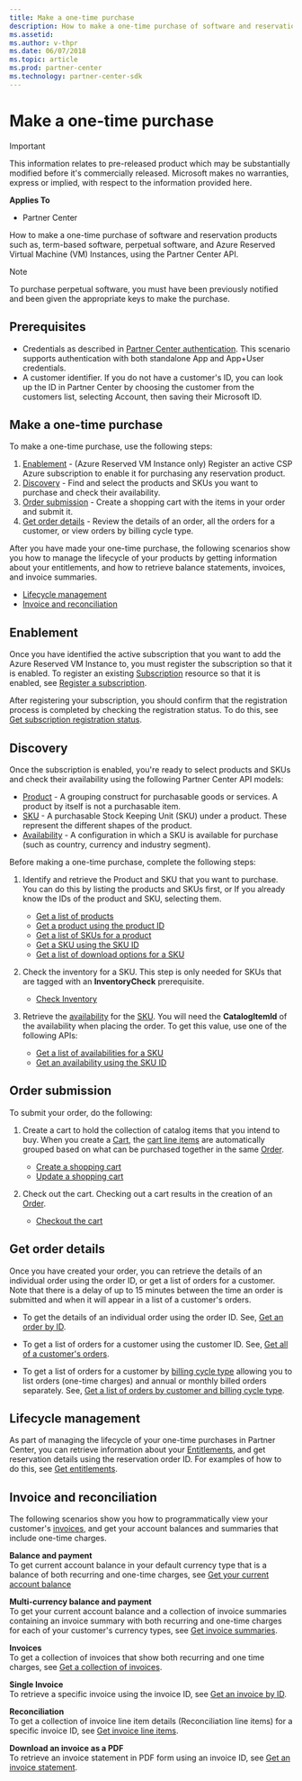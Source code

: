 ```yaml
---
title: Make a one-time purchase
description: How to make a one-time purchase of software and reservation products such as, term-based software, perpetual software, and Azure Reserved Virtual Machine (VM) Instances, using the Partner Center API.
ms.assetid: 
ms.author: v-thpr
ms.date: 06/07/2018
ms.topic: article
ms.prod: partner-center
ms.technology: partner-center-sdk
---
```


# Make a one-time purchase

>[!IMPORTANT]   
>This information relates to pre-released product which may be substantially modified before it's commercially released. Microsoft makes no warranties, express or implied, with respect to the information provided here. 

**Applies To**

-   Partner Center

How to make a one-time purchase of software and reservation products such as, term-based software, perpetual software, and Azure Reserved Virtual Machine (VM) Instances, using the Partner Center API.   

>[!NOTE]
>To purchase perpetual software, you must have been previously notified and been given the appropriate keys to make the purchase.   

## <span id="Prerequisites"></span><span id="prerequisites"></span><span id="PREREQUISITES"></span>Prerequisites


-   Credentials as described in [Partner Center authentication](partner-center-authentication.md). This scenario supports authentication with both standalone App and App+User credentials.
-   A customer identifier. If you do not have a customer's ID, you can look up the ID in Partner Center by choosing the customer from the customers list, selecting Account, then saving their Microsoft ID.

## <span id="Make_a_one_time_purchase"></span><span id="make_a_one_time_purchase"></span><span id="MAKE_A_ONE_TIME_PURCHASE"></span>Make a one-time purchase   

To make a one-time purchase, use the following steps:    

1.  [Enablement](#enablement) - (Azure Reserved VM Instance only) Register an active CSP Azure subscription to enable it for purchasing any reservation product. 
2.  [Discovery](#discovery) - Find and select the products and SKUs you want to purchase and check their availability. 
3.  [Order submission](#order_submission) - Create a shopping cart with the items in your order and submit it. 
4.  [Get order details](#get_order_details) - Review the details of an order, all the orders for a customer, or view orders by billing cycle type. 

After you have made your one-time purchase, the following scenarios show you how to manage the lifecycle of your products by getting information about your entitlements, and how to retrieve balance statements, invoices, and invoice summaries. 
-   [Lifecycle management](#lifecycle_management)
-   [Invoice and reconciliation](#invoice_and_reconciliation)

## <span id="Enablement"></span><span id="enablement"></span><span id="ENABLEMENT"></span>Enablement



Once you have identified the active subscription that you want to add the Azure Reserved VM Instance to, you must register the subscription so that it is enabled. To register an existing [Subscription](subscriptions.md) resource so that it is enabled, see [Register a subscription](register-a-subscription.md).

After registering your subscription, you should confirm that the registration process is completed by checking the registration status. To do this, see [Get subscription registration status](get-subscription-registration-status.md).

## <span id="Discovery"></span><span id="discovery"></span><span id="DISCOVERY"></span>Discovery



Once the subscription is enabled, you're ready to select products and SKUs and check their availability using the following Partner Center API models: 

-   [Product](products.md#product) - A grouping construct for purchasable goods or services. A product by itself is not a purchasable item.
-   [SKU](products.md#sku) - A purchasable Stock Keeping Unit (SKU) under a product. These represent the different shapes of the product.
-   [Availability](products.md#availability) - A configuration in which a SKU is available for purchase (such as country, currency and industry segment).

Before making a one-time purchase, complete the following steps:

1.  Identify and retrieve the Product and SKU that you want to purchase. You can do this by listing the products and SKUs first, or If you already know the IDs of the product and SKU, selecting them.

    -   [Get a list of products](get-a-list-of-products.md)
    -   [Get a product using the product ID](get-a-product-by-id.md)
    -   [Get a list of SKUs for a product](get-a-list-of-skus-for-a-product.md)
    -   [Get a SKU using the SKU ID](get-a-sku-by-id.md)
    -   [Get a list of download options for a SKU](get-a-list-of-download-options-for-a-sku.md)   

2.  Check the inventory for a SKU. This step is only needed for SKUs that are tagged with an **InventoryCheck** prerequisite.

    -   [Check Inventory](check-inventory.md) 

3.  Retrieve the [availability](products.md#availability) for the [SKU](products.md#sku). You will need the **CatalogItemId** of the availability when placing the order. To get this value, use one of the following APIs: 

    -   [Get a list of availabilities for a SKU](get-a-list-of-availabilities-for-a-sku.md)
    -   [Get an availability using the SKU ID](get-an-availability-by-id.md)

## <span id="Order_submission"></span><span id="order_submission"></span><span id="ORDER_SUBMISSION"></span>Order submission



To submit your order, do the following:

1.  Create a cart to hold the collection of catalog items that you intend to buy. When you create a [Cart](cart.md), the [cart line items](cart.md#cartlineitem) are automatically grouped based on what can be purchased together in the same [Order](orders.md).

    -   [Create a shopping cart](create-a-cart.md)
    -   [Update a shopping cart](update-a-cart.md)

2.  Check out the cart. Checking out a cart results in the creation of an [Order](orders.md). 

    -   [Checkout the cart](checkout-a-cart.md)

## <span id="Get_order_details"></span><span id="get_order_details"></span><span id="GET_ORDER_DETAILS"></span>Get order details



Once you have created your order, you can retrieve the details of an individual order using the order ID, or get a list of orders for a customer. Note that there is a delay of up to 15 minutes between the time an order is submitted and when it will appear in a list of a customer's orders.    

-   To get the details of an individual order using the order ID. See, [Get an order by ID](get-an-order-by-id.md).

-   To get a list of orders for a customer using the customer ID. See, [Get all of a customer's orders](get-all-of-a-customer-s-orders.md).      

-   To get a list of orders for a customer by [billing cycle type](products.md#billingcycletype) allowing you to list orders (one-time charges) and annual or monthly billed orders separately. See, [Get a list of orders by customer and billing cycle type](get-a-list-of-orders-by-customer-and-billing-cycle-type.md). 

## <span id="Lifecycle_management"></span><span id="lifecycle_management"></span><span id="LIFECYCLE_MANAGEMENT"></span>Lifecycle management



As part of managing the lifecycle of your one-time purchases in Partner Center, you can retrieve information about your [Entitlements](entitlement.md), and get reservation details using the reservation order ID. For examples of how to do this, see [Get entitlements](get-a-collection-of-entitlements.md).   

## <span id="Invoice_and_reconciliation"></span><span id="invoice_and_reconciliation"></span><span id="INVOICE_AND_RECONCILIATION"></span>Invoice and reconciliation



The following scenarios show you how to programmatically view your customer's [invoices](invoice.md), and get your account balances and summaries that include one-time charges.  

**Balance and payment**    
To get current account balance in your default currency type that is a balance of both recurring and one-time charges, see 
[Get your current account balance](get-the-reseller-s-current-account-balance.md)

**Multi-currency balance and payment**    
To get your current account balance and a collection of invoice summaries containing an invoice summary with both recurring and one-time charges for each of your customer's currency types, see [Get invoice summaries](get-invoice-summaries.md).

**Invoices**    
To get a collection of invoices that show both recurring and one time charges, see [Get a collection of invoices](get-a-collection-of-invoices.md). 

**Single Invoice**    
To retrieve a specific invoice using the invoice ID, see [Get an invoice by ID](get-invoice-by-id.md).  

**Reconciliation**    
To get a collection of invoice line item details (Reconciliation line items) for a specific invoice ID, see [Get invoice line items](get-invoiceline-items.md).  

**Download an invoice as a PDF**    
To retrieve an invoice statement in PDF form using an invoice ID, see [Get an invoice statement](get-invoice-statement.md).

